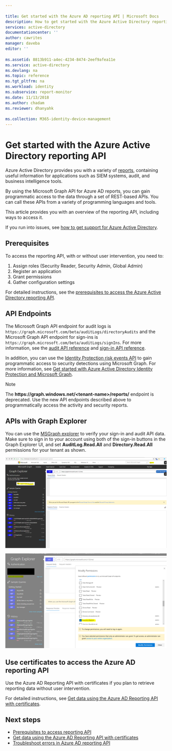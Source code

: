 ```yaml
---

title: Get started with the Azure AD reporting API | Microsoft Docs
description: How to get started with the Azure Active Directory reporting API
services: active-directory
documentationcenter: ''
author: cawrites
manager: daveba
editor: ''

ms.assetid: 8813b911-a4ec-4234-8474-2eef9afea11e
ms.service: active-directory
ms.devlang: na
ms.topic: reference
ms.tgt_pltfrm: na
ms.workload: identity
ms.subservice: report-monitor
ms.date: 11/13/2018
ms.author: chadam
ms.reviewer: dhanyahk

ms.collection: M365-identity-device-management
---
```

# Get started with the Azure Active Directory reporting API

Azure Active Directory provides you with a variety of [reports](overview-reports.md), containing useful information for applications such as SIEM systems, audit, and business intelligence tools. 

By using the Microsoft Graph API for Azure AD reports, you can gain programmatic access to the data through a set of REST-based APIs. You can call these APIs from a variety of programming languages and tools.

This article provides you with an overview of the reporting API, including ways to access it.

If you run into issues, see [how to get support for Azure Active Directory](https://docs.microsoft.com/azure/active-directory/active-directory-troubleshooting-support-howto).

## Prerequisites

To access the reporting API, with or without user intervention, you need to:

1. Assign roles (Security Reader, Security Admin, Global Admin)
2. Register an application
3. Grant permissions
4. Gather configuration settings

For detailed instructions, see the [prerequisites to access the Azure Active Directory reporting API](howto-configure-prerequisites-for-reporting-api.md). 

## API Endpoints 

The Microsoft Graph API endpoint for audit logs is `https://graph.microsoft.com/beta/auditLogs/directoryAudits` and the Microsoft Graph API endpoint for sign-ins is `https://graph.microsoft.com/beta/auditLogs/signIns`. For more information, see the [audit API reference](https://developer.microsoft.com/graph/docs/api-reference/beta/resources/directoryaudit) and [sign-in API reference](https://developer.microsoft.com/graph/docs/api-reference/beta/resources/signIn).

In addition, you can use the [Identity Protection risk events API](https://developer.microsoft.com/graph/docs/api-reference/beta/resources/identityriskevent) to gain programmatic access to security detections using Microsoft Graph. For more information, see [Get started with Azure Active Directory Identity Protection and Microsoft Graph](../identity-protection/graph-get-started.md). 

> [!NOTE]
>  The **https:\/\/graph.windows.net\/\<tenant-name\>\/reports\/** endpoint is deprecated. Use the new API endpoints described above to programmatically access the activity and security reports.
  
## APIs with Graph Explorer

You can use the [MSGraph explorer](https://developer.microsoft.com/graph/graph-explorer) to verify your sign-in and audit API data. Make sure to sign in to your account using both of the sign-in buttons in the Graph Explorer UI, and set **AuditLog.Read.All** and **Directory.Read.All** permissions for your tenant as shown.   

![Graph Explorer](./media/concept-reporting-api/graph-explorer.png)

![Modify permissions UI](./media/concept-reporting-api/modify-permissions.png)

## Use certificates to access the Azure AD reporting API 

Use the Azure AD Reporting API with certificates if you plan to retrieve reporting data without user intervention.

For detailed instructions, see [Get data using the Azure AD Reporting API with certificates](tutorial-access-api-with-certificates.md).

## Next steps

 * [Prerequisites to access reporting API](howto-configure-prerequisites-for-reporting-api.md) 
 * [Get data using the Azure AD Reporting API with certificates](tutorial-access-api-with-certificates.md)
 * [Troubleshoot errors in Azure AD reporting API](troubleshoot-graph-api.md)


